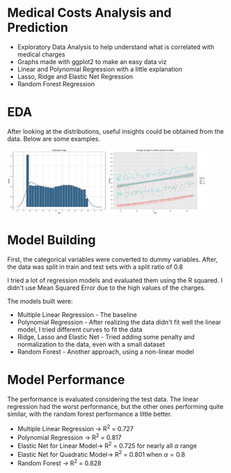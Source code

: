 # Medical Costs Analysis and Prediction
* Exploratory Data Analysis to help understand what is correlated with medical charges
* Graphs made with ggplot2 to make an easy data viz
* Linear and Polynomial Regression with a little explanation
* Lasso, Ridge and Elastic Net Regression 
* Random Forest Regression

# EDA
After looking at the distributions, useful insights could be obtained from the data. Below are some examples.

<img src="images/age-distribution.jpg" width=45%> <img src="images/charges-dispersion.jpg" width=45%>

# Model Building
First, the categorical variables were converted to dummy variables. After, the data was split in train and test sets with a split ratio of 0.8

I tried a lot of regression models and evaluated them using the R squared. I didn't use Mean Squared Error due to the high values of the charges.

The models built were:
* Multiple Linear Regression - The baseline
* Polynomial Regression - After realizing the data didn't fit well the linear model, I tried different curves to fit the data
* Ridge, Lasso and Elastic Net - Tried adding some penalty and normalization to the data, even with a small dataset
* Random Forest - Another approach, using a non-linear model

# Model Performance 
The performance is evaluated considering the test data. The linear regression had the worst performance, but the other ones performing quite similar, with the random forest performance a little better.

* Multiple Linear Regression -> R<sup>2</sup> = 0.727
* Polynomial Regression -> R<sup>2</sup> = 0.817
* Elastic Net for Linear Model-> R<sup>2</sup> = 0.725 for nearly all $\alpha$ range
* Elastic Net for Quadratic Model-> R<sup>2</sup> = 0.801 when $\alpha = 0.8$
* Random Forest -> R<sup>2</sup> = 0.828
